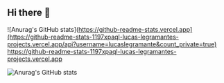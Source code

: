 ## Hi there 👋

![Anurag's GitHub stats](https://github-readme-stats.vercel.app](https://github-readme-stats-1197xpaql-lucas-legramantes-projects.vercel.app/api?username=lucaslegramante&count_private=true)
https://github-readme-stats-1197xpaql-lucas-legramantes-projects.vercel.app

![Anurag's GitHub stats](https://github-readme-stats.vercel.app/api?username=lucaslegramante&show_icons=true&show=reviews,discussions_started,discussions_answered,prs_merged,prs_merged_percentage&theme=radical&count_private=true)


<!--
**lucaslegramante/lucaslegramante** is a ✨ _special_ ✨ repository because its `README.md` (this file) appears on your GitHub profile.

Here are some ideas to get you started:

- 🔭 I’m currently working on ...
- 🌱 I’m currently learning ...
- 👯 I’m looking to collaborate on ...
- 🤔 I’m looking for help with ...
- 💬 Ask me about ...
- 📫 How to reach me: ...
- 😄 Pronouns: ...
- ⚡ Fun fact: ...
-->
